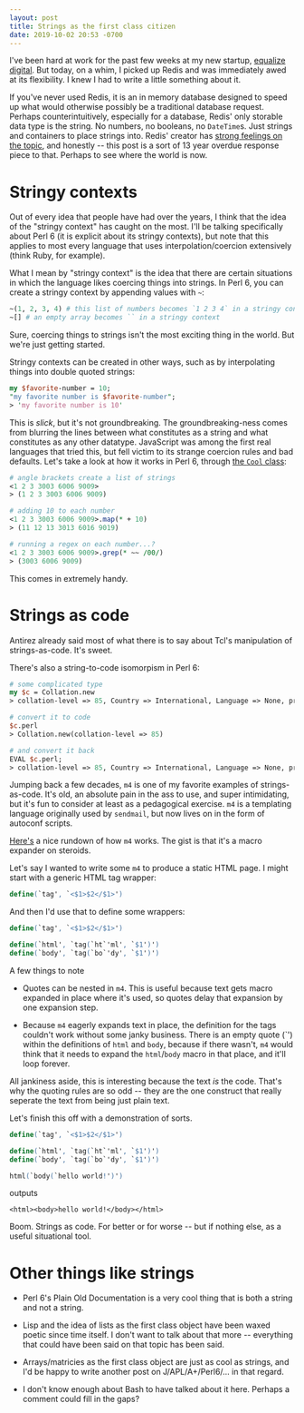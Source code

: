 ```yaml
---
layout: post
title: Strings as the first class citizen
date: 2019-10-02 20:53 -0700
---
```


I've been hard at work for the past few weeks at my new startup, [equalize digital](http://equalize.digital). But today, on a whim, I picked up Redis and was immediately awed at its flexibility. I knew I had to write a little something about it.

If you've never used Redis, it is an in memory database designed to speed up what would otherwise possibly be a traditional database request. Perhaps counterintuitively, especially for a database, Redis' only storable data type is the string. No numbers, no booleans, no `DateTime`s. Just strings and containers to place strings into. Redis' creator has [strong feelings on the topic](http://antirez.com/articoli/tclmisunderstood.html), and honestly -- this post is a sort of 13 year overdue response piece to that. Perhaps to see where the world is now.

# Stringy contexts

Out of every idea that people have had over the years, I think that the idea of the "stringy context" has caught on the most. I'll be talking specifically about Perl 6 (it is explicit about its stringy contexts), but note that this applies to most every language that uses interpolation/coercion extensively (think Ruby, for example).

What I mean by "stringy context" is the idea that there are certain situations in which the language likes coercing things into strings. In Perl 6, you can create a stringy context by appending values with `~`:

```perl
~(1, 2, 3, 4) # this list of numbers becomes `1 2 3 4` in a stringy context
~[] # an empty array becomes `` in a stringy context
```

Sure, coercing things to strings isn't the most exciting thing in the world. But we're just getting started. 

Stringy contexts can be created in other ways, such as by interpolating things into double quoted strings:

```perl
my $favorite-number = 10;
"my favorite number is $favorite-number";
> 'my favorite number is 10'
```

This is _slick_, but it's not groundbreaking. The groundbreaking-ness comes from blurring the lines between what constitutes as a string and what constitutes as any other datatype. JavaScript was among the first real languages that tried this, but fell victim to its strange coercion rules and bad defaults. Let's take a look at how it works in Perl 6, through [the `Cool` class](https://docs.perl6.org/type/Cool):

```perl
# angle brackets create a list of strings
<1 2 3 3003 6006 9009> 
> (1 2 3 3003 6006 9009)

# adding 10 to each number
<1 2 3 3003 6006 9009>.map(* + 10) 
> (11 12 13 3013 6016 9019)

# running a regex on each number...?
<1 2 3 3003 6006 9009>.grep(* ~~ /00/) 
> (3003 6006 9009)
```

This comes in extremely handy.

# Strings as code

Antirez already said most of what there is to say about Tcl's manipulation of strings-as-code. It's sweet.

There's also a string-to-code isomorpism in Perl 6:

```perl
# some complicated type
my $c = Collation.new
> collation-level => 85, Country => International, Language => None, primary => 1, secondary => 1, tertiary => 1, quaternary => 1

# convert it to code
$c.perl
> Collation.new(collation-level => 85)

# and convert it back
EVAL $c.perl;
> collation-level => 85, Country => International, Language => None, primary => 1, secondary => 1, tertiary => 1, quaternary => 1
```

Jumping back a few decades, `m4` is one of my favorite examples of strings-as-code. It's old, an absolute pain in the ass to use, and super intimidating, but it's fun to consider at least as a pedagogical exercise. `m4` is a templating language originally used by `sendmail`, but now lives on in the form of autoconf scripts.

[Here's](https://mbreen.com/m4.html) a nice rundown of how `m4` works. The gist is that it's a macro expander on steroids.

Let's say I wanted to write some `m4` to produce a static HTML page. I might start with a generic HTML tag wrapper:

```m4
define(`tag', `<$1>$2</$1>')
```

And then I'd use that to define some wrappers: 

```m4
define(`tag', `<$1>$2</$1>')

define(`html', `tag(`ht`'ml', `$1')')
define(`body', `tag(`bo`'dy', `$1')')
```

A few things to note

* Quotes can be nested in `m4`. This is useful because text gets macro expanded in place where it's used, so quotes delay that expansion by one expansion step.

* Because `m4` eagerly expands text in place, the definition for the tags couldn't work without some janky business. There is an empty quote (\`') within the definitions of `html` and `body`, because if there wasn't, `m4` would think that it needs to expand the `html`/`body` macro in that place, and it'll loop forever.

All jankiness aside, this is interesting because the text _is_ the code. That's why the quoting rules are so odd -- they are the one construct that really seperate the text from being just plain text.

Let's finish this off with a demonstration of sorts.

```m4
define(`tag', `<$1>$2</$1>')

define(`html', `tag(`ht`'ml', `$1')')
define(`body', `tag(`bo`'dy', `$1')')

html(`body(`hello world!')')
```

outputs

```
<html><body>hello world!</body></html>
```

Boom. Strings as code. For better or for worse -- but if nothing else, as a useful situational tool.

# Other things like strings

* Perl 6's Plain Old Documentation is a very cool thing that is both a string and not a string.

* Lisp and the idea of lists as the first class object have been waxed poetic since time itself. I don't want to talk about that more -- everything that could have been said on that topic has been said.

* Arrays/matricies as the first class object are just as cool as strings, and I'd be happy to write another post on J/APL/A+/Perl6/... in that regard.

* I don't know enough about Bash to have talked about it here. Perhaps a comment could fill in the gaps?